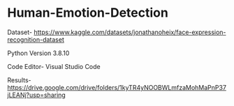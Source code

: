 # Human-Emotion-Detection
Dataset- https://www.kaggle.com/datasets/jonathanoheix/face-expression-recognition-dataset

Python Version 3.8.10

Code Editor- Visual Studio Code

Results- https://drive.google.com/drive/folders/1kyTR4yNOOBWLmfzaMohMaPnP37jLEANj?usp=sharing
